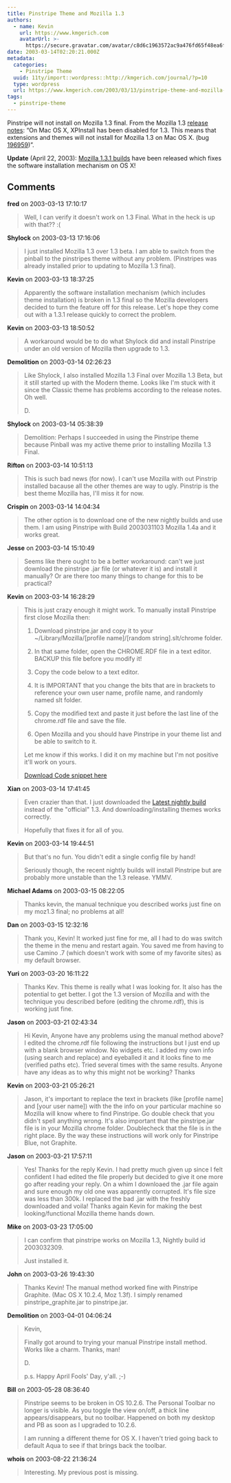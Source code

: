 ```yaml
---
title: Pinstripe Theme and Mozilla 1.3
authors:
  - name: Kevin
    url: https://www.kmgerich.com
    avatarUrl: >-
      https://secure.gravatar.com/avatar/c8d6c1963572ac9a476fd65f48ea6f3a1741d7ed3b6520563cf90cb984419f86?s=96&d=mm&r=g
date: 2003-03-14T02:20:21.000Z
metadata:
  categories:
    - Pinstripe Theme
  uuid: 11ty/import::wordpress::http://kmgerich.com/journal/?p=10
  type: wordpress
  url: https://www.kmgerich.com/2003/03/13/pinstripe-theme-and-mozilla-13/
tags:
  - pinstripe-theme
---
```

Pinstripe will not install on Mozilla 1.3 final. From the Mozilla 1.3 [release notes](http://www.mozilla.org/releases/mozilla1.3/): “On Mac OS X, XPInstall has been disabled for 1.3. This means that extensions and themes will not install for Mozilla 1.3 on Mac OS X. (bug [196959](http://bugzilla.mozilla.org/show_bug.cgi?id=196959 "Browser draws gray instead of toolbars if new window is opened with focus in an outliner"))”.

**Update** (April 22, 2003): [Mozilla 1.3.1 builds](http://www.mozillazine.org/articles/article3101.html) have been released which fixes the software installation mechanism on OS X!

## Comments

**fred** on 2003-03-13 17:10:17
> Well, I can verify it doesn't work on 1.3 Final. What in the heck is up with that?? :(

**Shylock** on 2003-03-13 17:16:06
> I just installed Mozilla 1.3 over 1.3 beta. I am able to switch from the pinball to the pinstripes theme without any problem. (Pinstripes was already installed prior to updating to Mozilla 1.3 final).

**Kevin** on 2003-03-13 18:37:25
> Apparently the software installation mechanism (which includes theme installation) is broken in 1.3 final so the Mozilla developers decided to turn the feature off for this release. Let's hope they come out with a 1.3.1 release quickly to correct the problem.

**Kevin** on 2003-03-13 18:50:52
> A workaround would be to do what Shylock did and install Pinstripe under an old version of Mozilla then upgrade to 1.3.

**Demolition** on 2003-03-14 02:26:23
> Like Shylock, I also installed Mozilla 1.3 Final over Mozilla 1.3 Beta, but it still started up with the Modern theme.  Looks like I'm stuck with it since the Classic theme has problems according to the release notes.  Oh well.
> 
> D.

**Shylock** on 2003-03-14 05:38:39
> Demolition: Perhaps I succeeded in using the Pinstripe theme because Pinball was my active theme prior to installing Mozilla 1.3 Final.

**Rifton** on 2003-03-14 10:51:13
> This is such bad news (for now). I can't use Mozilla with out Pinstrip installed bacause all the other themes are way to ugly. Pinstrip is the best theme Mozilla has, I'll miss it for now.

**Crispin** on 2003-03-14 14:04:34
> The other option is to download one of the new nightly builds and use them. I am using Pinstripe with Build 2003031103 Mozilla 1.4a and it works great.

**Jesse** on 2003-03-14 15:10:49
> Seems like there ought to be a better workaround: can't we just download the pinstripe .jar file (or whatever it is) and install it manually?  Or are there too many things to change for this to be practical?

**Kevin** on 2003-03-14 16:28:29
> This is just crazy enough it might work. To manually install Pinstripe first close Mozilla then:
> 
> 1) Download pinstripe.jar and copy it to your ~/Library/Mozilla/[profile name]/[random string].slt/chrome folder.
> 
> 2) In that same folder, open the CHROME.RDF file in a text editor. BACKUP this file before you modify it!
> 
> 3) Copy the code below to a text editor.
> 
> 4) It is IMPORTANT that you change the bits that are in brackets to reference your own user name, profile name, and randomly named slt folder.
> 
> 5) Copy the modified text and paste it just before the last line of the chrome.rdf file and save the file.
> 
> 6) Open Mozilla and you should have Pinstripe in your theme list and be able to switch to it.
> 
> Let me know if this works. I did it on my machine but I'm not positive it'll work on yours.
> 
> <a href="http://kmgerich.com/archive/chromebits.txt" rel="nofollow ugc">Download Code snippet here</a>

**Xian** on 2003-03-14 17:41:45
> Even crazier than that. I just downloaded the <a href="http://ftp.mozilla.org/pub/mozilla/nightly/latest/mozilla-mac-MachO.dmg.gz" rel="nofollow ugc">Latest nightly build</a> instead of the "official" 1.3. And downloading/installing themes works correctly.
> 
> Hopefully that fixes it for all of you.

**Kevin** on 2003-03-14 19:44:51
> But that's no fun. You didn't edit a single config file by hand!
> 
> Seriously though, the recent nightly builds will install Pinstripe but are probably more unstable than the 1.3 release. YMMV.

**Michael Adams** on 2003-03-15 08:22:05
> Thanks kevin, the manual technique you described works just fine on my moz1.3 final; no problems at all!

**Dan** on 2003-03-15 12:32:16
> Thank you, Kevin! It worked just fine for me, all I had to do was switch the theme in the menu and restart again. You saved me from having to use Camino .7 (which doesn't work with some of my favorite sites) as my default browser.

**Yuri** on 2003-03-20 16:11:22
> Thanks Kev. This theme is really what I was looking for. It also has the potential to get better. I got the 1.3 version of Mozilla and with the technique you described before (editing the chrome.rdf), this is working just fine.

**Jason** on 2003-03-21 02:43:34
> Hi Kevin,
> Anyone have any problems using the manual method above? I edited the chrome.rdf file following the instructions but I just end up with a blank browser window. No widgets etc. I added my own info (using search and replace) and eyeballed it and it looks fine to me (verified paths etc). Tried several times with the same results. Anyone have any ideas as to why this might not be working?
> Thanks

**Kevin** on 2003-03-21 05:26:21
> Jason, it's important to replace the text in brackets (like [profile name] and [your user name]) with the the info on your particular machine so Mozilla will know where to find Pinstripe. Go double check that you didn't spell anything wrong. It's also important that the pinstripe.jar file is in your Mozilla chrome folder. Doublecheck that the file is in the right place. By the way these instructions will work only for Pinstripe Blue, not Graphite.

**Jason** on 2003-03-21 17:57:11
> Yes! Thanks for the reply Kevin. I had pretty much given up since I felt confident I had edited the file properly but decided to give it one more go after reading your reply. On a whim I downloaed the .jar file again and sure enough my old one was apparently corrupted. It's file size was less than 300k. I replaced the bad .jar with the freshly downloaded and voila! Thanks again Kevin for making the best looking/functional Mozilla theme hands down.

**Mike** on 2003-03-23 17:05:00
> I can confirm that pinstripe works on Mozilla 1.3, Nightly build id 2003032309.
> 
> Just installed it.

**John** on 2003-03-26 19:43:30
> Thanks Kevin! The manual method worked fine with Pinstripe Graphite. (Mac OS X 10.2.4, Moz 1.3f). I simply renamed pinstripe_graphite.jar to pinstripe.jar.

**Demolition** on 2003-04-01 04:06:24
> Kevin,
> 
> Finally got around to trying your manual Pinstripe install method.  Works like a charm.  Thanks, man!
> 
> D.
> 
> 
> p.s. Happy April Fools' Day, y'all.  ;-)

**Bill** on 2003-05-28 08:36:40
> Pinstripe seems to be broken in OS 10.2.6.  The Personal Toolbar no longer is visible.  As you toggle the view on/off, a thick line appears/disappears, but no toolbar.  Happened on both my desktop and PB as soon as I upgraded to 10.2.6.
> 
> I am running a different theme for OS X.  I haven't tried going back to default Aqua to see if that brings back the toolbar.

**whois** on 2003-08-22 21:36:24
> Interesting. My previous post is missing.

